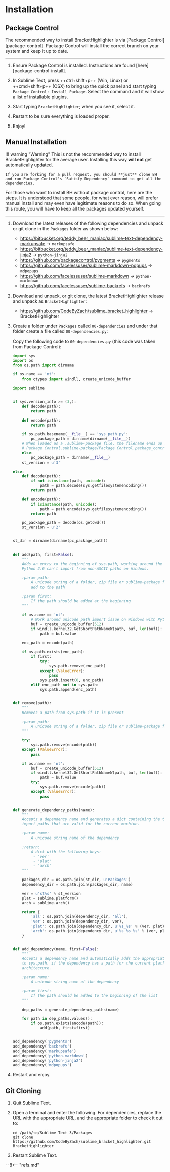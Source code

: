# Installation

## Package Control
The recommended way to install BracketHighlighter is via [Package Control][package-control].  Package Control will install the correct branch on your system and keep it up to date.

---

1. Ensure Package Control is installed.  Instructions are found [here][package-control-install].

2. In Sublime Text, press ++ctrl+shift+p++ (Win, Linux) or ++cmd+shift+p++ (OSX) to bring up the quick panel and start typing `Package Control: Install Package`.  Select the command and it will show a list of installable plugins.

3. Start typing `BracketHighlighter`; when you see it, select it.

4. Restart to be sure everything is loaded proper.

5. Enjoy!

## Manual Installation

!!! warning "Warning"
    This is not the recommended way to install BracketHighlighter for the average user.  Installing this way **will not** get automatically updated.

    If you are forking for a pull request, you should **just** clone BH and run Package Control's `Satisfy Dependency` command to get all the dependencies.

For those who want to install BH without package control, here are the steps.  It is understood that some people, for what ever reason, will prefer manual install and may even have legitimate reasons to do so.  When going this route, you will have to keep all the packages updated yourself.

---

1. Download the latest releases of the following dependencies and unpack or git clone in the `Packages` folder as shown below:

    - https://bitbucket.org/teddy_beer_maniac/sublime-text-dependency-markupsafe -> `markupsafe`
    - https://bitbucket.org/teddy_beer_maniac/sublime-text-dependency-jinja2 -> `python-jinja2`
    - https://github.com/packagecontrol/pygments -> `pygments`
    - https://github.com/facelessuser/sublime-markdown-popups -> `mdpopups`
    - https://github.com/facelessuser/sublime-markdown -> `python-markdown`
    - https://github.com/facelessuser/sublime-backrefs -> `backrefs`

2. Download and unpack, or git clone, the latest BracketHighlighter release and unpack as `BracketHighlighter`:

    - https://github.com/CodeByZach/sublime_bracket_highlighter -> BracketHighlighter

3. Create a folder under `Packages` called `00-dependencies` and under that folder create a file called `00-dependencies.py`:

    Copy the following code to `00-dependencies.py` (this code was taken from Package Control):

    ``` python
    import sys
    import os
    from os.path import dirname

    if os.name == 'nt':
        from ctypes import windll, create_unicode_buffer

    import sublime


    if sys.version_info >= (3,):
        def decode(path):
            return path

        def encode(path):
            return path

        if os.path.basename(__file__) == 'sys_path.py':
            pc_package_path = dirname(dirname(__file__))
        # When loaded as a .sublime-package file, the filename ends up being
        # Package Control.sublime-package/Package Control.package_control.sys_path
        else:
            pc_package_path = dirname(__file__)
        st_version = u'3'

    else:
        def decode(path):
            if not isinstance(path, unicode):
                path = path.decode(sys.getfilesystemencoding())
            return path

        def encode(path):
            if isinstance(path, unicode):
                path = path.encode(sys.getfilesystemencoding())
            return path

        pc_package_path = decode(os.getcwd())
        st_version = u'2'


    st_dir = dirname(dirname(pc_package_path))


    def add(path, first=False):
        """
        Adds an entry to the beginning of sys.path, working around the fact that
        Python 2.6 can't import from non-ASCII paths on Windows.

        :param path:
            A unicode string of a folder, zip file or sublime-package file to
            add to the path

        :param first:
            If the path should be added at the beginning
        """

        if os.name == 'nt':
            # Work around unicode path import issue on Windows with Python 2.6
            buf = create_unicode_buffer(512)
            if windll.kernel32.GetShortPathNameW(path, buf, len(buf)):
                path = buf.value

        enc_path = encode(path)

        if os.path.exists(enc_path):
            if first:
                try:
                    sys.path.remove(enc_path)
                except (ValueError):
                    pass
                sys.path.insert(0, enc_path)
            elif enc_path not in sys.path:
                sys.path.append(enc_path)


    def remove(path):
        """
        Removes a path from sys.path if it is present

        :param path:
            A unicode string of a folder, zip file or sublime-package file
        """

        try:
            sys.path.remove(encode(path))
        except (ValueError):
            pass

        if os.name == 'nt':
            buf = create_unicode_buffer(512)
            if windll.kernel32.GetShortPathNameW(path, buf, len(buf)):
                path = buf.value
            try:
                sys.path.remove(encode(path))
            except (ValueError):
                pass


    def generate_dependency_paths(name):
        """
        Accepts a dependency name and generates a dict containing the three standard
        import paths that are valid for the current machine.

        :param name:
            A unicode string name of the dependency

        :return:
            A dict with the following keys:
             - 'ver'
             - 'plat'
             - 'arch'
        """

        packages_dir = os.path.join(st_dir, u'Packages')
        dependency_dir = os.path.join(packages_dir, name)

        ver = u'st%s' % st_version
        plat = sublime.platform()
        arch = sublime.arch()

        return {
            'all': os.path.join(dependency_dir, 'all'),
            'ver': os.path.join(dependency_dir, ver),
            'plat': os.path.join(dependency_dir, u'%s_%s' % (ver, plat)),
            'arch': os.path.join(dependency_dir, u'%s_%s_%s' % (ver, plat, arch))
        }


    def add_dependency(name, first=False):
        """
        Accepts a dependency name and automatically adds the appropriate path
        to sys.path, if the dependency has a path for the current platform and
        architecture.

        :param name:
            A unicode string name of the dependency

        :param first:
            If the path should be added to the beginning of the list
        """

        dep_paths = generate_dependency_paths(name)

        for path in dep_paths.values():
            if os.path.exists(encode(path)):
                add(path, first=first)


    add_dependency('pygments')
    add_dependency('backrefs')
    add_dependency('markupsafe')
    add_dependency('python-markdown')
    add_dependency('python-jinja2')
    add_dependency('mdpopups')

    ```

4. Restart and enjoy.


## Git Cloning

1. Quit Sublime Text.

2. Open a terminal and enter the following.  For dependencies, replace the URL with the appropriate URL, and the appropriate folder to check it out to:

    ```
    cd /path/to/Sublime Text 3/Packages
    git clone https://github.com/CodeByZach/sublime_bracket_highlighter.git BracketHighlighter
    ```

3. Restart Sublime Text.

--8<-- "refs.md"
